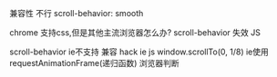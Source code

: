 兼容性 不行
scroll-behavior: smooth

chrome  支持css,但是其他主流浏览器怎么办?  scroll-behavior  失效
JS

scroll-behavior  ie不支持
兼容 hack  ie js  window.scrollTo(0, 1/8) ie使用
requestAnimationFrame(递归函数)
浏览器判断
